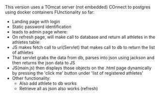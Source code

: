 This version uses a TOmcat server (not embedded)
COnnect to postgres using docker containers
FUnctionality so far:
- Landing page with login
- Static password identification
- leads to admin page where:
 - On refresh page, will make call to database and return all athletes in the athletes table:
 - JS makes fetch call to uri(Servlet) that makes call to db to return the list of athletes
 - That servlet grabs the data from db, parses into json using jackson and then returns the json data to JS
 - JS(main.js) then displays those objects on the .html page dynamically by pressing the 'click me' button under 'list of registered athletes'
 - Other functionality:
    - Also add athlete to db works
    - Retrieve all as json also works (refresh) 